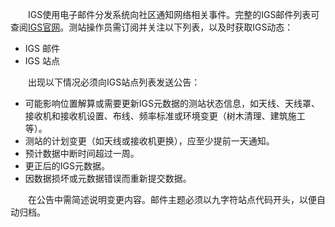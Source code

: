 &emsp;&emsp;IGS使用电子邮件分发系统向社区通知网络相关事件。完整的IGS邮件列表可查阅[IGS官网](https://igs.org/mail)。测站操作员需订阅并关注以下列表，以及时获取IGS动态：

- IGS 邮件
- IGS 站点

&emsp;&emsp;出现以下情况必须向IGS站点列表发送公告：
- 可能影响位置解算或需要更新IGS元数据的测站状态信息，如天线、天线罩、接收机和接收机设置、布线、频率标准或环境变更（树木清理、建筑施工等）。
- 测站的计划变更（如天线或接收机更换），应至少提前一天通知。
- 预计数据中断时间超过一周。
- 更正后的IGS元数据。
- 因数据损坏或元数据错误而重新提交数据。

&emsp;&emsp;在公告中需简述说明变更内容。邮件主题必须以九字符站点代码开头，以便自动归档。
